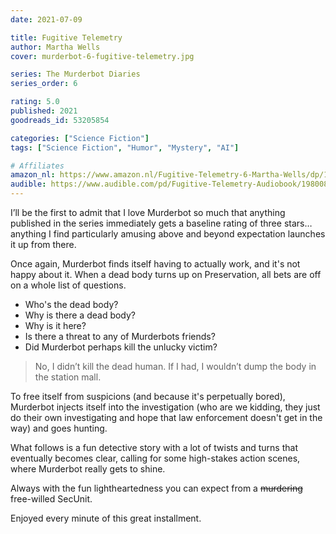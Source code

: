 ```yaml
---
date: 2021-07-09

title: Fugitive Telemetry
author: Martha Wells
cover: murderbot-6-fugitive-telemetry.jpg

series: The Murderbot Diaries
series_order: 6

rating: 5.0
published: 2021
goodreads_id: 53205854

categories: ["Science Fiction"]
tags: ["Science Fiction", "Humor", "Mystery", "AI"]

# Affiliates
amazon_nl: https://www.amazon.nl/Fugitive-Telemetry-6-Martha-Wells/dp/1250765374/?&_encoding=UTF8&tag=sofielambre0f-21&linkCode=ur2&linkId=9f43ec031a534ecbcf5eee89243624e8&camp=247&creative=1211
audible: https://www.audible.com/pd/Fugitive-Telemetry-Audiobook/1980080631
---
```


I’ll be the first to admit that I love Murderbot so much that anything published in the series immediately gets a baseline rating of three stars… anything I find particularly amusing above and beyond expectation launches it up from there.

<!--more-->

Once again, Murderbot finds itself having to actually work, and it's not happy about it. When a dead body turns up on Preservation, all bets are off on a whole list of questions.

- Who's the dead body?
- Why is there a dead body?
- Why is it here?
- Is there a threat to any of Murderbots friends?
- Did Murderbot perhaps kill the unlucky victim?

> No, I didn’t kill the dead human. If I had, I wouldn’t dump the body in the station mall.

To free itself from suspicions (and because it's perpetually bored), Murderbot injects itself into the investigation (who are we kidding, they just do their own investigating and hope that law enforcement doesn't get in the way) and goes hunting.

What follows is a fun detective story with a lot of twists and turns that eventually becomes clear, calling for some high-stakes action scenes, where Murderbot really gets to shine.

Always with the fun lightheartedness you can expect from a ~~murdering~~ free-willed SecUnit.

Enjoyed every minute of this great installment.
